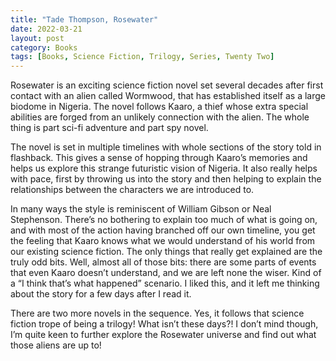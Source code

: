 ```yaml
---
title: "Tade Thompson, Rosewater"
date: 2022-03-21
layout: post
category: Books
tags: [Books, Science Fiction, Trilogy, Series, Twenty Two]
---
```

Rosewater is an exciting science fiction novel set several decades after first contact with an alien called Wormwood, that has established itself as a large biodome in Nigeria. The novel follows Kaaro, a thief whose extra special abilities are forged from an unlikely connection with the alien. The whole thing is part sci-fi adventure and part spy novel.

The novel is set in multiple timelines with whole sections of the story told in flashback. This gives a sense of hopping through Kaaro’s memories and helps us explore this strange futuristic vision of Nigeria. It also really helps with pace, first by throwing us into the story and then helping to explain the relationships between the characters we are introduced to. 

In many ways the style is reminiscent of William Gibson or Neal Stephenson. There’s no bothering to explain too much of what is going on, and with most of the action having branched off our own timeline, you get the feeling that Kaaro knows what we would understand of his world from our existing science fiction. The only things that really get explained are the truly odd bits. Well, almost all of those bits: there are some parts of events that even Kaaro doesn’t understand, and we are left none the wiser. Kind of a “I think that’s what happened” scenario. I liked this, and it left me thinking about the story for a few days after I read it. 

There are two more novels in the sequence. Yes, it follows that science fiction trope of being a trilogy! What isn’t these days?! I don’t mind though, I’m quite keen to further explore the Rosewater universe and find out what those aliens are up to!